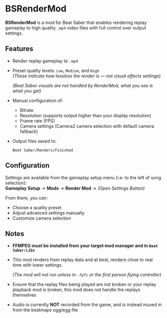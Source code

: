 # BSRenderMod

**BSRenderMod** is a mod for Beat Saber that enables rendering replay gameplay to high quality `.mp4` video files with full control over output settings.

## Features

- Render replay gameplay to `.mp4`
- Preset quality levels: `Low`, `Medium`, and `High`  
  *(These indicate how lossless the render is — not visual effects settings)*
  
  *(Beat Saber visuals are not handled by RenderMod, what you see is what you get)*
- Manual configuration of:
  - Bitrate  
  - Resolution (supports output higher than your display resolution)  
  - Frame rate (FPS)  
  - Camera settings (Camera2 camera selection with default camera fallback)
- Output files saved to:  
  ```
  Beat Saber/Renders/Finished
  ```

## Configuration

Settings are available from the gameplay setup menu (i.e: to the left of song selection):  
**Gameplay Setup** → **Mods** → **Render Mod** → *(Open Settings Button)*

From there, you can:
- Choose a quality preset
- Adjust advanced settings manually
- Customize camera selection

## Notes

- ****FFMPEG must be installed from your target mod manager and in `Beat Saber/Libs`****
- This mod renders from replay data and at best, renders close to real time with lower settings.

  *(The mod will not run unless in `-fpfc` or the first person flying controller)*
- Ensure that the replay files being played are not broken or your replay playback mod is broken, this mod does not handle the replays themselves
- Audio is currently **NOT** recorded from the game, and is instead muxed in from the beatmaps ogg/egg file
